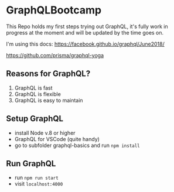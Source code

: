 # GraphQLBootcamp

This Repo holds my first steps trying out GraphQL, it's fully work in progress at the moment and will be updated by the time goes on.

I'm using this docs: https://facebook.github.io/graphql/June2018/ 

https://github.com/prisma/graphql-yoga

## Reasons for GraphQL?
1) GraphQL is fast
2) GraphQL is flexible
3) GraphQL is easy to maintain

## Setup GraphQL
- install Node v.8 or higher
- GraphQL for VSCode (quite handy) 
- go to subfolder graphql-basics and run `npm install`

## Run GraphQL
- run `npm run start`
- visit `localhost:4000`